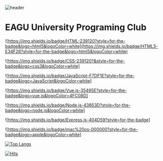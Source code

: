 ![header](https://capsule-render.vercel.app/api?type=soft&color=auto&fontColor=d6ace6&height=300&section=header&text=EAGU&fontSize=90&animation=blink)
# EAGU University Programing Club



![https://img.shields.io/badge/HTML-239120?style=for-the-badge&logo=html5&logoColor=white](https://img.shields.io/badge/HTML5-E34F26?style=for-the-badge&logo=html5&logoColor=white)

![https://img.shields.io/badge/CSS-239120?&style=for-the-badge&logo=css3&logoColor=white]

![https://img.shields.io/badge/JavaScript-F7DF1E?style=for-the-badge&logo=JavaScript&logoColor=white]

![https://img.shields.io/badge/Vue.js-35495E?style=for-the-badge&logo=vue.js&logoColor=4FC08D]

![https://img.shields.io/badge/Node.js-43853D?style=for-the-badge&logo=node.js&logoColor=white]

![https://img.shields.io/badge/Express.js-404D59?style=for-the-badge]

![https://img.shields.io/badge/mac%20os-000000?style=for-the-badge&logo=apple&logoColor=white]

[![Top Langs](https://github-readme-stats.vercel.app/api/top-langs/?username=je8ker)](https://github.com/anuraghazra/github-readme-stats)

[![Hits](https://hits.seeyoufarm.com/api/count/incr/badge.svg?url=https%3A%2F%2Fgithub.com%2Fje8ker%2FEAGU_WebPage&count_bg=%2379C83D&title_bg=%23555555&icon=&icon_color=%23E7E7E7&title=hits&edge_flat=false)](https://hits.seeyoufarm.com)


